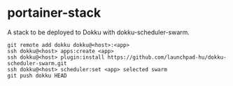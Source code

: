 # portainer-stack

A stack to be deployed to Dokku with dokku-scheduler-swarm.

```
git remote add dokku dokku@<host>:<app>
ssh dokku@<host> apps:create <app>
ssh dokku@<host> plugin:install https://github.com/launchpad-hu/dokku-scheduler-swarm.git
ssh dokku@<host> scheduler:set <app> selected swarm
git push dokku HEAD
```
